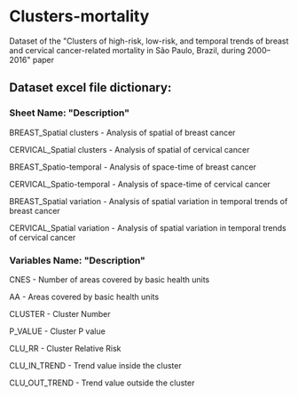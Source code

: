# Clusters-mortality
Dataset of the "Clusters of high-risk, low-risk, and temporal trends of breast and cervical cancer-related mortality in São Paulo, Brazil, during 2000–2016" paper

## Dataset excel file dictionary:



### Sheet Name:	"Description"

BREAST_Spatial clusters - Analysis of  spatial  of breast cancer

CERVICAL_Spatial clusters - Analysis of spatial  of cervical cancer

BREAST_Spatio-temporal - Analysis of space-time  of breast cancer

CERVICAL_Spatio-temporal - Analysis of space-time  of cervical cancer

BREAST_Spatial variation - Analysis of spatial variation in temporal trends of breast cancer

CERVICAL_Spatial variation - Analysis of spatial variation in temporal trends of cervical cancer
	
	
  
### Variables Name:	"Description"

CNES - Number of areas covered by basic health units

AA - Areas covered by basic health units

CLUSTER - Cluster Number

P_VALUE - Cluster P value

CLU_RR - Cluster Relative Risk

CLU_IN_TREND - Trend value inside the cluster

CLU_OUT_TREND - Trend value outside the cluster


